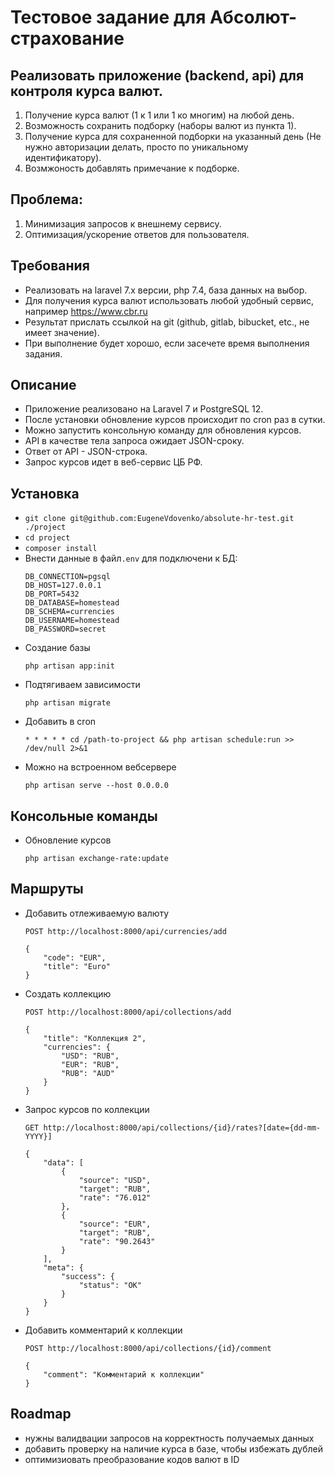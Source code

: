 # Тестовое задание для Абсолют-страхование

## Реализовать приложение (backend, api) для контроля курса валют.
1. Получение курса валют (1 к 1 или 1 ко многим) на любой день.
2. Возможность сохранить подборку (наборы валют из пункта 1).
3. Получение курса для сохраненной подборки на указанный день (Не нужно авторизации делать, просто по уникальному идентификатору).
4. Возмжоность добавлять примечание к подборке.

## Проблема:
1. Минимизация запросов к внешнему сервису.
2. Оптимизация/ускорение ответов для пользователя.

## Требования
- Реализовать на laravel 7.x версии, php 7.4, база данных на выбор.
- Для получения курса валют использовать любой удобный сервис, например https://www.cbr.ru
- Результат прислать ссылкой на git (github, gitlab, bibucket, etc., не имеет значение).
- При выполнение будет хорошо, если засечете время выполнения задания.

## Описание
- Приложение реализовано на Laravel 7 и PostgreSQL 12.
- После установки обновление курсов происходит по cron раз в сутки.
- Можно запустить консольную команду для обновления курсов.
- API в качестве тела запроса ожидает JSON-сроку.
- Ответ от API - JSON-строка.
- Запрос курсов идет в веб-сервис ЦБ РФ.

## Установка
- `git clone git@github.com:EugeneVdovenko/absolute-hr-test.git ./project`
- `cd project`
- `composer install`
- Внести данные в файл`.env` для подключени к БД:
  ```
  DB_CONNECTION=pgsql
  DB_HOST=127.0.0.1
  DB_PORT=5432
  DB_DATABASE=homestead
  DB_SCHEMA=currencies
  DB_USERNAME=homestead
  DB_PASSWORD=secret
  ```
- Создание базы
  ```
  php artisan app:init
  ```
- Подтягиваем зависимости
  ```
  php artisan migrate
  ```
- Добавить в cron
  ```
  * * * * * cd /path-to-project && php artisan schedule:run >> /dev/null 2>&1
  ```
- Можно на встроенном вебсервере
  ```
  php artisan serve --host 0.0.0.0
  ``` 

## Консольные команды
- Обновление курсов
  ```
  php artisan exchange-rate:update
  ```

## Маршруты

- Добавить отлеживаемую валюту
  ```
  POST http://localhost:8000/api/currencies/add
  
  {
      "code": "EUR",
      "title": "Euro"
  }
  ```
- Создать коллекцию
  ```
  POST http://localhost:8000/api/collections/add
  
  {
      "title": "Коллекция 2",
      "currencies": {
          "USD": "RUB",
          "EUR": "RUB",
          "RUB": "AUD"
      }
  }
  ```
- Запрос курсов по коллекции
  ```
  GET http://localhost:8000/api/collections/{id}/rates?[date={dd-mm-YYYY}]
  
  {
      "data": [
          {
              "source": "USD",
              "target": "RUB",
              "rate": "76.012"
          },
          {
              "source": "EUR",
              "target": "RUB",
              "rate": "90.2643"
          }
      ],
      "meta": {
          "success": {
              "status": "OK"
          }
      }
  }
  ```
- Добавить комментарий к коллекции
  ```
  POST http://localhost:8000/api/collections/{id}/comment
  
  {
      "comment": "Комментарий к коллекции"
  }
  ```

## Roadmap
- нужны валидвации запросов на корректность получаемых данных
- добавить проверку на наличие курса в базе, чтобы избежать дублей
- оптимизиовать преобразование кодов валют в ID
